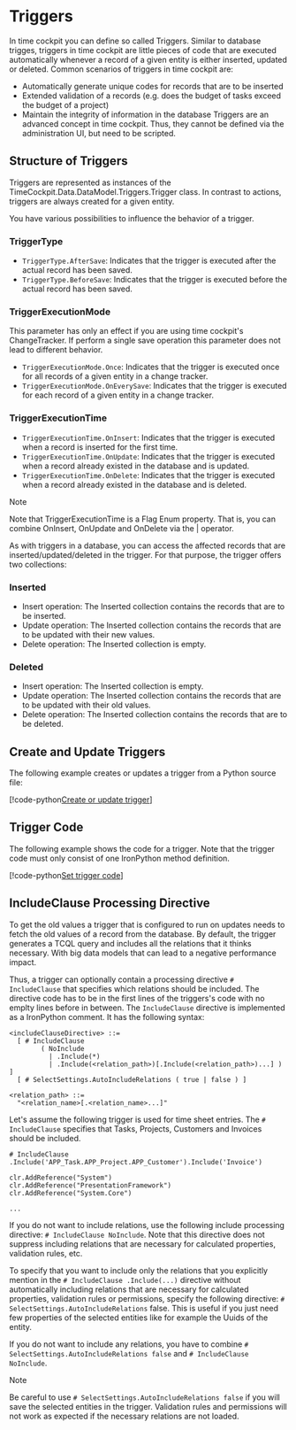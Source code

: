 # Triggers

In time cockpit you can define so called Triggers. Similar to database trigges, triggers in time cockpit are little pieces of code that are executed automatically whenever a record of a given entity is either inserted, updated or deleted. Common scenarios of triggers in time cockpit are:

- Automatically generate unique codes for records that are to be inserted
- Extended validation of a records (e.g. does the budget of tasks exceed the budget of a project)
- Maintain the integrity of information in the database
Triggers are an advanced concept in time cockpit. Thus, they cannot be defined via the administration UI, but need to be scripted.

## Structure of Triggers

Triggers are represented as instances of the TimeCockpit.Data.DataModel.Triggers.Trigger class. In contrast to actions, triggers are always created for a given entity.

You have various possibilities to influence the behavior of a trigger.

### TriggerType

- `TriggerType.AfterSave`: Indicates that the trigger is executed after the actual record has been saved.
- `TriggerType.BeforeSave`: Indicates that the trigger is executed before the actual record has been saved.

### TriggerExecutionMode

This parameter has only an effect if you are using time cockpit's ChangeTracker. If perform a single save operation this parameter does not lead to different behavior.

- `TriggerExecutionMode.Once`: Indicates that the trigger is executed once for all records of a given entity in a change tracker.
- `TriggerExecutionMode.OnEverySave`: Indicates that the trigger is executed for each record of a given entity in a change tracker.

### TriggerExecutionTime

- `TriggerExecutionTime.OnInsert`: Indicates that the trigger is executed when a record is inserted for the first time.
- `TriggerExecutionTime.OnUpdate`: Indicates that the trigger is executed when a record already existed in the database and is updated.
- `TriggerExecutionTime.OnDelete`: Indicates that the trigger is executed when a record already existed in the database and is deleted.

> [!NOTE]
Note that TriggerExecutionTime is a Flag Enum property. That is, you can combine OnInsert, OnUpdate and OnDelete via the | operator.

As with triggers in a database, you can access the affected records that are inserted/updated/deleted in the trigger. For that purpose, the trigger offers two collections:

### Inserted

- Insert operation: The Inserted collection contains the records that are to be inserted.
- Update operation: The Inserted collection contains the records that are to be updated with their new values.
- Delete operation: The Inserted collection is empty.

### Deleted

- Insert operation: The Inserted collection is empty.
- Update operation: The Inserted collection contains the records that are to be updated with their old values.
- Delete operation: The Inserted collection contains the records that are to be deleted.

## Create and Update Triggers

The following example creates or updates a trigger from a Python source file:

[!code-python[Create or update trigger](code/create-update-trigger.py)]

## Trigger Code

The following example shows the code for a trigger. Note that the trigger code must only consist of one IronPython method definition.

[!code-python[Set trigger code](code/note-trigger-code.py)]

## IncludeClause Processing Directive

To get the old values a trigger that is configured to run on updates needs to fetch the old values of a record from the database. By default, the trigger generates a TCQL query and includes all the relations that it thinks necessary. With big data models that can lead to a negative performance impact.

Thus, a trigger can optionally contain a processing directive `# IncludeClause` that specifies which relations should be included. The directive code has to be in the first lines of the triggers's code with no emplty lines before in between. The `IncludeClause` directive is implemented as a IronPython comment. It has the following syntax:

```
<includeClauseDirective> ::=
  [ # IncludeClause 
        ( NoInclude 
          | .Include(*)
          | .Include(<relation_path>)[.Include(<relation_path>)...] ) ]
  [ # SelectSettings.AutoIncludeRelations ( true | false ) ]

<relation_path> ::=
  "<relation_name>[.<relation_name>...]"
 ```

Let's assume the following trigger is used for time sheet entries. The `# IncludeClause` specifies that Tasks, Projects, Customers and Invoices should be included.

```
# IncludeClause .Include('APP_Task.APP_Project.APP_Customer').Include('Invoice')

clr.AddReference("System")
clr.AddReference("PresentationFramework")
clr.AddReference("System.Core")

...
```

If you do not want to include relations, use the following include processing directive: `# IncludeClause NoInclude`. Note that this directive does not suppress including relations that are necessary for calculated properties, validation rules, etc.

To specify that you want to include only the relations that you explicitly mention in the `# IncludeClause .Include(...)` directive without automatically including relations that are necessary for calculated properties, validation rules or permissions, specify the following directive: `# SelectSettings.AutoIncludeRelations` false. This is useful if you just need few properties of the selected entities like for example the Uuids of the entity.

If you do not want to include any relations, you have to combine `# SelectSettings.AutoIncludeRelations false` and `# IncludeClause NoInclude`.

> [!NOTE]
Be careful to use `# SelectSettings.AutoIncludeRelations false` if you will save the selected entities in the trigger. Validation rules and permissions will not work as expected if the necessary relations are not loaded.